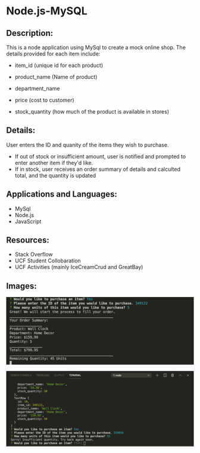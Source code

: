 # Node.js-MySQL

## Description:
This is a node application using MySql to create a mock online shop. The details provided for each item include:
* item_id (unique id for each product)

* product_name (Name of product)
* department_name
* price (cost to customer)
* stock_quantity (how much of the product is available in stores)

## Details:
User enters the ID and quanity of the items they wish to purchase. 
* If out of stock or insufficient amount, user is notified and prompted to enter another item if they'd like.
* If in stock, user receives an order summary of details and calculted total, and the quantity is updated

## Applications and Languages:
* MySql 
* Node.js
* JavaScript

## Resources:
* Stack Overflow
* UCF Student Collobaration 
* UCF Activities (mainly IceCreamCrud and GreatBay)

## Images:

![Item Purchase](/images/Purchase-Summary.png)


![Insufficient Quantity](/images/Insufficient-Quantity.png)



